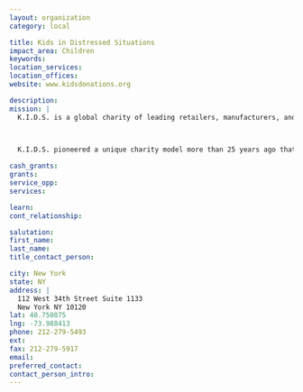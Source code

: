 ```yaml
---
layout: organization
category: local

title: Kids in Distressed Situations
impact_area: Children
keywords: 
location_services: 
location_offices: 
website: www.kidsdonations.org

description: 
mission: |
  K.I.D.S. is a global charity of leading retailers, manufacturers, and licensors of children’s and youth products, in partnership with major foundations, committed to helping improve the lives of children and their families who are ill, living in poverty, or are victims of natural disasters.

  

  K.I.D.S. pioneered a unique charity model more than 25 years ago that today aligns hundreds of companies with more than one thousand leading local agencies in the United States and Canada. 85% of our donations are distributed to agencies in the U.S. and the remaining 15% to countries abroad. This alliance donates children’s clothes, books, toys, and juvenile products… and brings hope… to children and their families at risk.

cash_grants: 
grants: 
service_opp: 
services: 

learn: 
cont_relationship: 

salutation: 
first_name: 
last_name: 
title_contact_person: 

city: New York
state: NY
address: |
  112 West 34th Street Suite 1133   
  New York NY 10120
lat: 40.750075
lng: -73.988413
phone: 212-279-5493
ext: 
fax: 212-279-5917
email: 
preferred_contact: 
contact_person_intro: 
---
```

